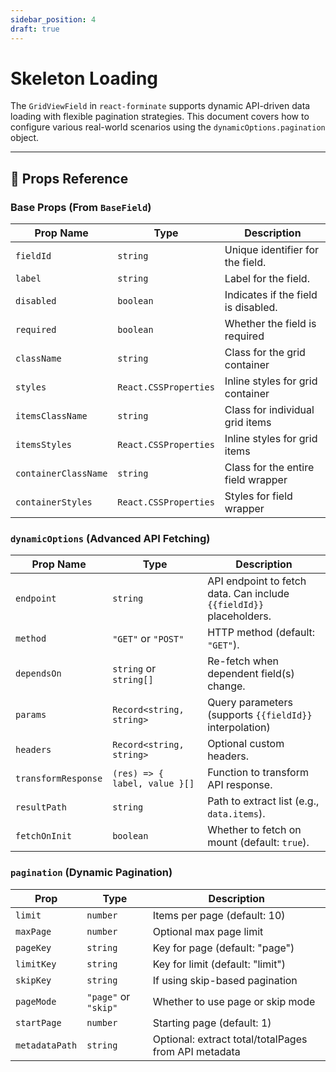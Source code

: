 ```yaml
---
sidebar_position: 4
draft: true
---
```


# Skeleton Loading

The `GridViewField` in `react-forminate` supports dynamic API-driven data loading with flexible pagination strategies. This document covers how to configure various real-world scenarios using the `dynamicOptions.pagination` object.

---

## 🔧 Props Reference

### **Base Props (From `BaseField`)**

| Prop Name            | Type                  | Description                         |
| -------------------- | --------------------- | ----------------------------------- |
| `fieldId`            | `string`              | Unique identifier for the field.    |
| `label`              | `string`              | Label for the field.                |
| `disabled`           | `boolean`             | Indicates if the field is disabled. |
| `required`           | `boolean`             | Whether the field is required       |
| `className`          | `string`              | Class for the grid container        |
| `styles`             | `React.CSSProperties` | Inline styles for grid container    |
| `itemsClassName`     | `string`              | Class for individual grid items     |
| `itemsStyles`        | `React.CSSProperties` | Inline styles for grid items        |
| `containerClassName` | `string`              | Class for the entire field wrapper  |
| `containerStyles`    | `React.CSSProperties` | Styles for field wrapper            |

### **`dynamicOptions` (Advanced API Fetching)**

| Prop Name           | Type                          | Description                                                         |
| ------------------- | ----------------------------- | ------------------------------------------------------------------- |
| `endpoint`          | `string`                      | API endpoint to fetch data. Can include `{{fieldId}}` placeholders. |
| `method`            | `"GET"` or `"POST"`           | HTTP method (default: `"GET"`).                                     |
| `dependsOn`         | `string` or `string[]`        | Re-fetch when dependent field(s) change.                            |
| `params`            | `Record<string, string>`      | Query parameters (supports `{{fieldId}}` interpolation)             |
| `headers`           | `Record<string, string>`      | Optional custom headers.                                            |
| `transformResponse` | `(res) => { label, value }[]` | Function to transform API response.                                 |
| `resultPath`        | `string`                      | Path to extract list (e.g., `data.items`).                          |
| `fetchOnInit`       | `boolean`                     | Whether to fetch on mount (default: `true`).                        |

### **`pagination` (Dynamic Pagination)**

| Prop           | Type                 | Description                                          |
| -------------- | -------------------- | ---------------------------------------------------- |
| `limit`        | `number`             | Items per page (default: 10)                         |
| `maxPage`      | `number`             | Optional max page limit                              |
| `pageKey`      | `string`             | Key for page (default: "page")                       |
| `limitKey`     | `string`             | Key for limit (default: "limit")                     |
| `skipKey`      | `string`             | If using skip-based pagination                       |
| `pageMode`     | `"page"` or `"skip"` | Whether to use page or skip mode                     |
| `startPage`    | `number`             | Starting page (default: 1)                           |
| `metadataPath` | `string`             | Optional: extract total/totalPages from API metadata |
